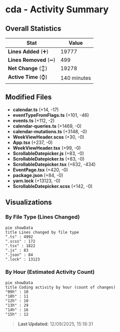 # cda - Activity Summary 

## Overall Statistics

| Stat                   | Value                                                             |
| ---------------------- | ----------------------------------------------------------------- |
| **Lines Added** (➕)   | 19777                                          |
| **Lines Removed** (➖) | 499                                        |
| **Net Change** (↕)    | 19278                |
| **Active Time** (⌚)   | 140 minutes |


## Modified Files
- **calendar.ts** (+14, -17)
- **eventTypeFromFlags.ts** (+101, -46)
- **events.ts** (+112, -2)
- **calendar-queries.ts** (+1469, -0)
- **calendar-mutations.ts** (+3148, -0)
- **WeekViewHeader.scss** (+30, -0)
- **App.tsx** (+237, -0)
- **WeekViewHeader.tsx** (+99, -0)
- **ScrollableDatepicker.js** (+83, -0)
- **ScrollableDatepicker.ts** (+83, -0)
- **ScrollableDatepicker.tsx** (+632, -434)
- **EventPage.tsx** (+420, -0)
- **package.json** (+84, -0)
- **yarn.lock** (+13123, -0)
- **ScrollableDatepicker.scss** (+142, -0)

## Visualizations

### By File Type (Lines Changed)

```mermaid
pie showData
title Lines changed by file type
".ts" : 4992
".scss" : 172
".tsx" : 1822
".js" : 83
".json" : 84
".lock" : 13123
```

### By Hour (Estimated Activity Count)

```mermaid
pie showData
title Coding activity by hour (count of changes)
"09h" : 10
"10h" : 11
"12h" : 10
"13h" : 29
"14h" : 16
"15h" : 12
```


> **Last Updated:** 12/09/2025, 15:18:31